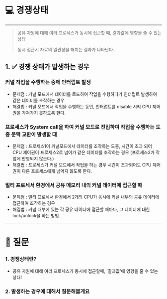 # 💻 경쟁상태

---

> 공유 자원에 대해 여러 프로세스가 동시에 접근할 때, 결과값에 영향을 줄 수 있는 상태
> 
> 동시 접근시 자료의 일관성을 해치는 결과가 나타난다.

## 1. ✅ 경쟁 상태가 발생하는 경우

### 커널 작업을 수행하는 중에 인터럽트 발생
- 문제점 : 커널 모드에서 데이터를 로드하여 작업을 수행하다가 인터럽트 발생하여 같은 데이터를 조작하는 경우
- 해결법 : 커널 모드에서 작업을 수행하는 동안, 인터럽트를 disable 시켜 CPU 제어권을 가져가지 못하도록 한다.

### 프로세스가 System call을 하여 커널 모드로 진입하여 작업을 수행하는 도중 문맥 교환이 발생할 때
- 문제점 : 프로세스1이 커널모드에서 데이터를 조작하는 도중, 시간이 초과 되어 CPU 제어권이 프로세스2로 넘어가 같은 데이터를 조작하는 경우 (프로세스2가 작업에 반영되지 않는다.)
- 해결법 : 프로세스가 커널 모드에서 작업을 하는 경우 시간이 초과되어도 CPU 제어권이 다른 프로세스에게 넘억지 않도록 한다.

### 멀티 프로세서 환경에서 공유 메모리 내의 커널 데이터에 접근할 때
- 문제점 : 멀티 프로세서 환경에서 2개의 CPU가 동시에 커널 내부의 공유 데이터에 접근하여 조작하는 경우
- 해결법 : 커널 내부에 있는 각 공유 데이터에 접근할 때마다, 그 데이터에 대한 lock/unlock을 하는 방법 

---

# 🤔 질문

### 1. 경쟁상태란?

- 공유 자원에 대해 여러 프로세스가 동시에 접근할때, '결과값'에 영향을 줄 수 있는 상태!

### 2. 발생하는 경우에 대해서 질문해볼게요


